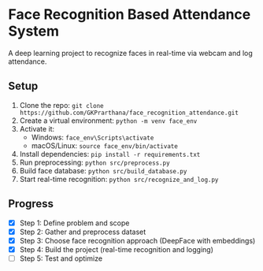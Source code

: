 # Face Recognition Based Attendance System
A deep learning project to recognize faces in real-time via webcam and log attendance.

## Setup
1. Clone the repo: `git clone https://github.com/GKPrarthana/face_recognition_attendance.git`
2. Create a virtual environment: `python -m venv face_env`
3. Activate it:
   - Windows: `face_env\Scripts\activate`
   - macOS/Linux: `source face_env/bin/activate`
4. Install dependencies: `pip install -r requirements.txt`
5. Run preprocessing: `python src/preprocess.py`
6. Build face database: `python src/build_database.py`
7. Start real-time recognition: `python src/recognize_and_log.py`

## Progress
- [x] Step 1: Define problem and scope
- [x] Step 2: Gather and preprocess dataset
- [x] Step 3: Choose face recognition approach (DeepFace with embeddings)
- [x] Step 4: Build the project (real-time recognition and logging)
- [ ] Step 5: Test and optimize